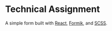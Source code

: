 # Technical Assignment

A simple form built with [React](https://reactjs.org/), [Formik](https://formik.org/), and [SCSS](https://sass-lang.com/documentation/syntax).
